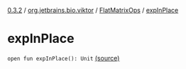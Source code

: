 [0.3.2](../../index.md) / [org.jetbrains.bio.viktor](../index.md) / [FlatMatrixOps](index.md) / [expInPlace](.)

# expInPlace

`open fun expInPlace(): Unit` [(source)](https://github.com/JetBrains-Research/viktor/blob/0.3.2/src/main/kotlin/org/jetbrains/bio/viktor/StridedMatrix.kt#L98)
